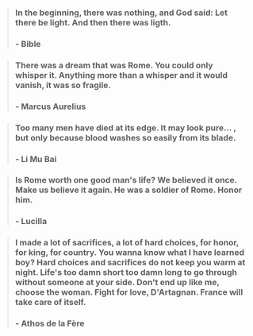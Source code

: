 > ### In the beginning, there was nothing, and God said: Let there be light. And then there was ligth.
> ### - Bible

> ### There was a dream that was Rome. You could only whisper it. Anything more than a whisper and it would vanish, it was so fragile.
> ### - Marcus Aurelius

> ### Too many men have died at its edge. It may look pure... , but only because blood washes so easily from its blade.
> ### - Li Mu Bai

> ### Is Rome worth one good man's life? We believed it once. Make us believe it again. He was a soldier of Rome. Honor him.
> ### - Lucilla

> ### I made a lot of sacrifices, a lot of hard choices, for honor, for king, for country. You wanna know what I have learned boy? Hard choices and sacrifices do not keep you warm at night. Life's too damn short too damn long to go through without someone at your side. Don't end up like me, choose the woman. Fight for love, D'Artagnan. France will take care of itself.
> ### - Athos de la Fère
